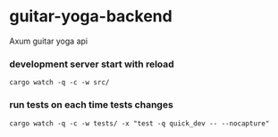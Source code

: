 # guitar-yoga-backend
Axum guitar yoga api

### development server start with reload 
```
cargo watch -q -c -w src/
```

### run tests on each time tests changes

```
cargo watch -q -c -w tests/ -x "test -q quick_dev -- --nocapture"
```
